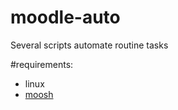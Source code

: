 # moodle-auto
Several scripts automate routine tasks

#requirements:
- linux
- [moosh](http://moodle.org/)
